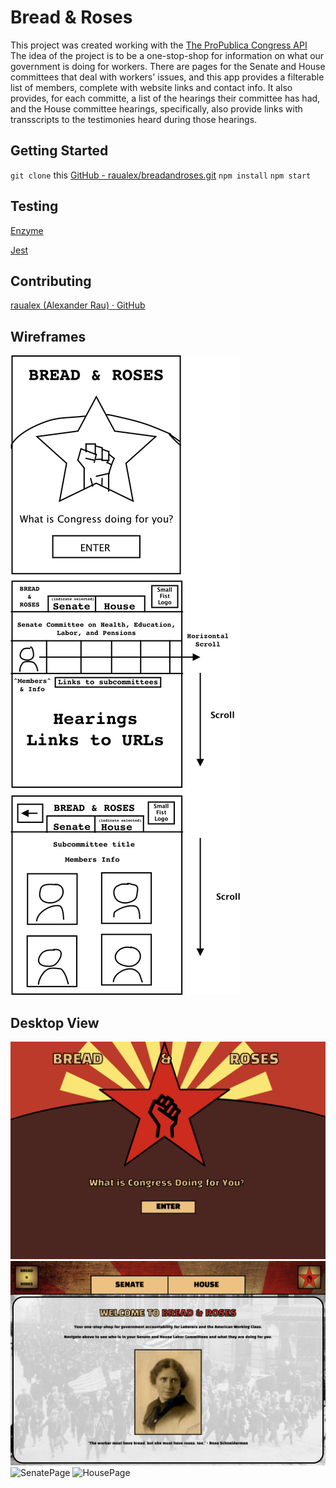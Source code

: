 # Bread & Roses
This project was created working with the [The ProPublica Congress API](https://www.propublica.org/datastore/api/propublica-congress-api) The idea of the project is to be a one-stop-shop for information on what our government is doing for workers.  There are pages for the Senate and House committees that deal with workers' issues, and this app provides a filterable list of members, complete with website links and contact info.  It also provides, for each committe, a list of the hearings their committee has had, and the House committee hearings, specifically, also provide links with transscripts to the testimonies heard during those hearings.

## Getting Started
`git clone` this [GitHub - raualex/breadandroses.git](https://github.com/raualex/breadandroses.git)
`npm install`
`npm start`

## Testing
[Enzyme](https://github.com/airbnb/enzyme)

[Jest](https://github.com/facebook/jest)

## Contributing
[raualex (Alexander Rau) · GitHub](https://github.com/raualex)

## Wireframes 
![Wireframes](https://github.com/raualex/breadandroses/blob/master/src/Wireframes-Screenshots/BandRWireframe.png)

## Desktop View
![LandingPage](https://github.com/raualex/breadandroses/blob/master/src/Wireframes-Screenshots/screencapture-LandingPage.png)
![WelcomeScreen](https://github.com/raualex/breadandroses/blob/master/src/Wireframes-Screenshots/screencapture-WelcomePage.png)
![SenatePage](https://github.com/raualex/breadandroses/blob/master/src/Wireframes-Screenshots/screencapture-SenatePage.png)
![HousePage](https://github.com/raualex/breadandroses/blob/master/src/Wireframes-Screenshots/screencapture-HousePage.png)
